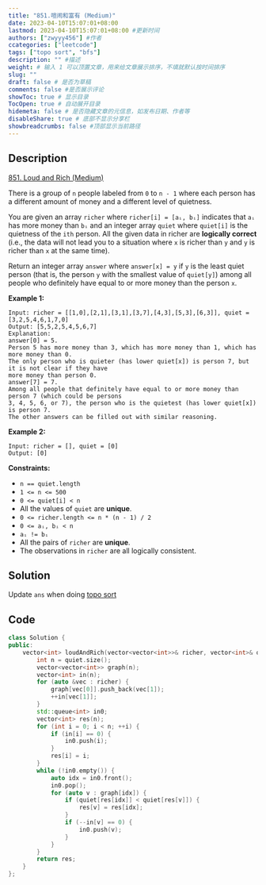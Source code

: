```yaml
---
title: "851.喧闹和富有 (Medium)"
date: 2023-04-10T15:07:01+08:00
lastmod: 2023-04-10T15:07:01+08:00 #更新时间
authors: ["zwyyy456"] #作者
ccategories: ["leetcode"]
tags: ["topo sort", "bfs"]
description: "" #描述
weight: # 输入 1 可以顶置文章，用来给文章展示排序，不填就默认按时间排序
slug: ""
draft: false # 是否为草稿
comments: false #是否展示评论
showToc: true # 显示目录
TocOpen: true # 自动展开目录
hidemeta: false # 是否隐藏文章的元信息，如发布日期、作者等
disableShare: true # 底部不显示分享栏
showbreadcrumbs: false #顶部显示当前路径
---
```

## Description
[851. Loud and Rich (Medium)](https://leetcode.com/problems/loud-and-rich/)

There is a group of `n` people labeled from `0` to `n - 1` where each person has a different amount
of money and a different level of quietness.

You are given an array `richer` where `richer[i] = [aᵢ, bᵢ]` indicates that `aᵢ` has more money than
`bᵢ` and an integer array `quiet` where `quiet[i]` is the quietness of the `ith` person. All the
given data in richer are **logically correct** (i.e., the data will not lead you to a situation
where `x` is richer than `y` and `y` is richer than `x` at the same time).

Return an integer array  `answer` where  `answer[x] = y` if  `y` is the least quiet person (that is,
the person  `y` with the smallest value of  `quiet[y]`) among all people who definitely have equal
to or more money than the person  `x`.

**Example 1:**

```
Input: richer = [[1,0],[2,1],[3,1],[3,7],[4,3],[5,3],[6,3]], quiet = [3,2,5,4,6,1,7,0]
Output: [5,5,2,5,4,5,6,7]
Explanation:
answer[0] = 5.
Person 5 has more money than 3, which has more money than 1, which has more money than 0.
The only person who is quieter (has lower quiet[x]) is person 7, but it is not clear if they have
more money than person 0.
answer[7] = 7.
Among all people that definitely have equal to or more money than person 7 (which could be persons
3, 4, 5, 6, or 7), the person who is the quietest (has lower quiet[x]) is person 7.
The other answers can be filled out with similar reasoning.

```

**Example 2:**

```
Input: richer = [], quiet = [0]
Output: [0]

```

**Constraints:**

- `n == quiet.length`
- `1 <= n <= 500`
- `0 <= quiet[i] < n`
- All the values of `quiet` are **unique**.
- `0 <= richer.length <= n * (n - 1) / 2`
- `0 <= aᵢ, bᵢ < n`
- `aᵢ != bᵢ`
- All the pairs of `richer` are **unique**.
- The observations in `richer` are all logically consistent.

## Solution
Update `ans` when doing [topo sort](https://blog.zwyyy456.tech/zh/posts/tech/topo-sort/)

## Code
```cpp
class Solution {
public:
    vector<int> loudAndRich(vector<vector<int>>& richer, vector<int>& quiet) {
        int n = quiet.size();
        vector<vector<int>> graph(n);
        vector<int> in(n);
        for (auto &vec : richer) {
            graph[vec[0]].push_back(vec[1]);
            ++in[vec[1]];
        }
        std::queue<int> in0;
        vector<int> res(n);
        for (int i = 0; i < n; ++i) {
            if (in[i] == 0) {
                in0.push(i);
            }
            res[i] = i;
        }
        while (!in0.empty()) {
            auto idx = in0.front();
            in0.pop();
            for (auto v : graph[idx]) {
                if (quiet[res[idx]] < quiet[res[v]]) {
                    res[v] = res[idx];
                }
                if (--in[v] == 0) {
                    in0.push(v);
                }
            }
        }
        return res;
    }
};
```

